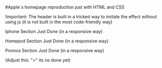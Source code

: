 #Apple´s homepage reproduction just with HTML and CSS

!important: The header is built in a tricked way to imitate the effect without using js (it is not built in the most code-friendly way)

Iphone Section Just Done (in a responsive way)

Homepod Section Just Done (in a responsive way)

Promos Section Just Done (in a responsive way)


(Adjust this: ">" its no done yet)

